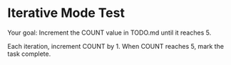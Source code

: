 # Iterative Mode Test

Your goal: Increment the COUNT value in TODO.md until it reaches 5.

Each iteration, increment COUNT by 1. When COUNT reaches 5, mark the task complete.
